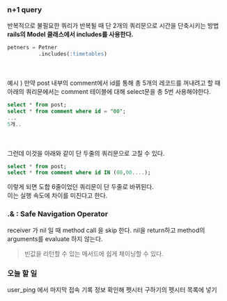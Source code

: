 ### n+1 query 
반복적으로 불필요한 쿼리가 반복될 때 단 2개의 쿼리문으로 시간을 단축시키는 방법 <br>
<b>rails의 Model 클래스에서 includes를 사용한다. </b>

```sql
petners = Petner
          .includes(:timetables)
```
<br>
<br>
예시 ) 
만약 post 내부의 comment에서 id를 통해 총 5개의 레코드를 꺼내려고 할 때 <br>
아래의 쿼리문에서는 comment 테이블에 대해 select문을 총 5번 사용해야한다. 

```sql
select * from post;
select * from comment where id = "00"; 
...
5개..
```
<br>
<br>
그런데 이것을 아래와 같이 단 두줄의 쿼리문으로 고칠 수 있다. 

```sql
select * from post; 
select * from comment where id IN (00,00....);
```
이렇게 되면 도합 6줄이었던 쿼리문이 단 두줄로 바뀌된다. <br>
이는 실행 속도에 차이를 미친다고 한다. 


### .& : Safe Navigation Operator
receiver 가 nil 일 때 method call 을 skip 한다.
nil을 return하고 method의 arguments를 evaluate 하지 않는다.
> 빈값을 리턴할 수 있는 메서드에 쉽게 체이닝할 수 있다.


### 오늘 할 일
user_ping 에서 마지막 접속 기록 정보 확인해 펫시터 구하기의 펫시터 목록에 넣기 <br>
